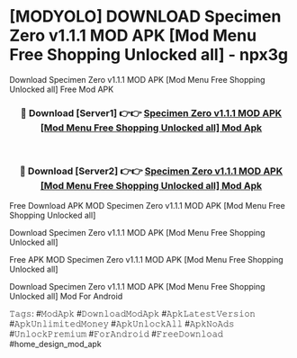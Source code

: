 # [MODYOLO] DOWNLOAD Specimen Zero v1.1.1 MOD APK [Mod Menu Free Shopping Unlocked all] - npx3g
Download Specimen Zero v1.1.1 MOD APK [Mod Menu Free Shopping Unlocked all] Free Mod APK

<div align="center">
<h3>🔴 Download [Server1] 👉👉 <a href="https://apk-comot.site?title=Specimen_Zero_v1.1.1_MOD_APK_[Mod_Menu_Free_Shopping_Unlocked_all]">Specimen Zero v1.1.1 MOD APK [Mod Menu Free Shopping Unlocked all] Mod Apk</a></h3><br>

<h3>🔴 Download [Server2] 👉👉 <a href="https://apk-comot.site?title=Specimen_Zero_v1.1.1_MOD_APK_[Mod_Menu_Free_Shopping_Unlocked_all]">Specimen Zero v1.1.1 MOD APK [Mod Menu Free Shopping Unlocked all] Mod Apk</a></h3>
</div>


Free Download APK MOD Specimen Zero v1.1.1 MOD APK [Mod Menu Free Shopping Unlocked all]

Download Specimen Zero v1.1.1 MOD APK [Mod Menu Free Shopping Unlocked all] 

Free APK MOD Specimen Zero v1.1.1 MOD APK [Mod Menu Free Shopping Unlocked all] 

Download Specimen Zero v1.1.1 MOD APK [Mod Menu Free Shopping Unlocked all] Mod For Android

𝚃𝚊𝚐𝚜: #𝙼𝚘𝚍𝙰𝚙𝚔 #𝙳𝚘𝚠𝚗𝚕𝚘𝚊𝚍𝙼𝚘𝚍𝙰𝚙𝚔 #𝙰𝚙𝚔𝙻𝚊𝚝𝚎𝚜𝚝𝚅𝚎𝚛𝚜𝚒𝚘𝚗 #𝙰𝚙𝚔𝚄𝚗𝚕𝚒𝚖𝚒𝚝𝚎𝚍𝙼𝚘𝚗𝚎𝚢 #𝙰𝚙𝚔𝚄𝚗𝚕𝚘𝚌𝚔𝙰𝚕𝚕 #𝙰𝚙𝚔𝙽𝚘𝙰𝚍𝚜 #𝚄𝚗𝚕𝚘𝚌𝚔𝙿𝚛𝚎𝚖𝚒𝚞𝚖 #𝙵𝚘𝚛𝙰𝚗𝚍𝚛𝚘𝚒𝚍 #𝙵𝚛𝚎𝚎𝙳𝚘𝚠𝚗𝚕𝚘𝚊𝚍 #home_design_mod_apk